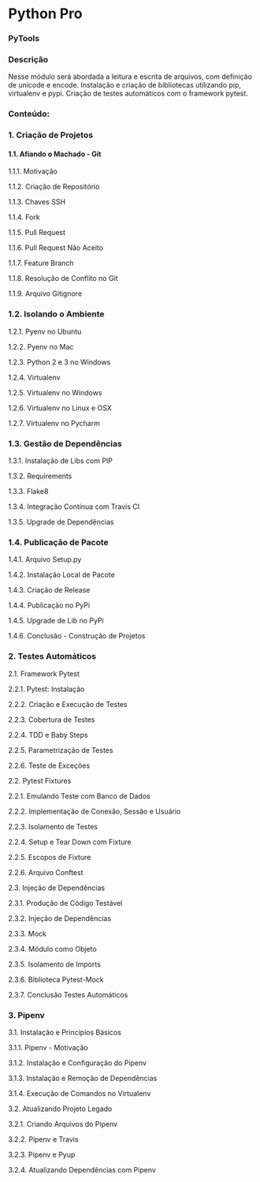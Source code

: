 # Python Pro

### PyTools

### Descrição
Nesse módulo será abordada a leitura e escrita de arquivos, com definição de unicode e encode. 
Instalação e criação de bibliotecas utilizando pip, virtualenv e pypi. 
Criação de testes automáticos com o framework pytest.

### Conteúdo:

### 1. Criação de Projetos

#### 1.1. Afiando o Machado - Git

1.1.1. Motivação

1.1.2. Criação de Repositório

1.1.3. Chaves SSH

1.1.4. Fork

1.1.5. Pull Request

1.1.6. Pull Request Não Aceito

1.1.7. Feature Branch

1.1.8. Resolução de Conflito no Git

1.1.9. Arquivo Gitignore

### 1.2. Isolando o Ambiente

1.2.1. Pyenv no Ubuntu

1.2.2. Pyenv no Mac

1.2.3. Python 2 e 3 no Windows

1.2.4. Virtualenv

1.2.5. Virtualenv no Windows

1.2.6. Virtualenv no Linux e OSX

1.2.7. Virtualenv no Pycharm

### 1.3. Gestão de Dependências

1.3.1. Instalação de Libs com PIP

1.3.2. Requirements

1.3.3. Flake8

1.3.4. Integração Contínua com Travis CI

1.3.5. Upgrade de Dependências

### 1.4. Publicação de Pacote

1.4.1. Arquivo Setup.py

1.4.2. Instalação Local de Pacote

1.4.3. Criação de Release

1.4.4. Publicação no PyPi

1.4.5. Upgrade de Lib no PyPi

1.4.6. Conclusão - Construção de Projetos

### 2. Testes Automáticos

2.1. Framework Pytest

2.2.1. Pytest: Instalação

2.2.2. Criação e Execução de Testes

2.2.3.  Cobertura de Testes

2.2.4. TDD e Baby Steps

2.2.5. Parametrização de Testes

2.2.6. Teste de Exceções

2.2. Pytest Fixtures

2.2.1. Emulando Teste com Banco de Dados

2.2.2. Implementação de Conexão, Sessão e Usuário

2.2.3. Isolamento de Testes

2.2.4. Setup e Tear Down com Fixture

2.2.5. Escopos de Fixture

2.2.6. Arquivo Conftest

2.3. Injeção de Dependências

2.3.1. Produção de Código Testável

2.3.2. Injeção de Dependências

2.3.3. Mock

2.3.4. Módulo como Objeto

2.3.5. Isolamento de Imports

2.3.6. Biblioteca Pytest-Mock

2.3.7. Conclusão Testes Automáticos

### 3. Pipenv

3.1. Instalação e Princípios Básicos

3.1.1. Pipenv - Motivação

3.1.2. Instalação e Configuração do Pipenv

3.1.3. Instalação e Remoção de Dependências

3.1.4. Execução de Comandos no Virtualenv

3.2. Atualizando Projeto Legado

3.2.1. Criando Arquivos do Pipenv

3.2.2. Pipenv e Travis

3.2.3. Pipenv e Pyup

3.2.4. Atualizando Dependências com Pipenv
